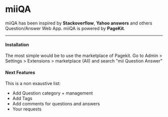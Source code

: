 miiQA
=====================


miiQA has been inspired by **Stackoverflow**, **Yahoo answers** and others Question/Answer Web App.
miiQA is powered by **PageKit**.

----------


#### Installation

The most simple would be to use the marketplace of Pagekit.
Go to Admin > Settings > Extensions > marketplace (All) 
and search "mii Question Answer" 

#### Next Features

This is a non exaustive list:
- Add Question category + management
- Add Tags
- Add comments for questions and answers
- Your requests